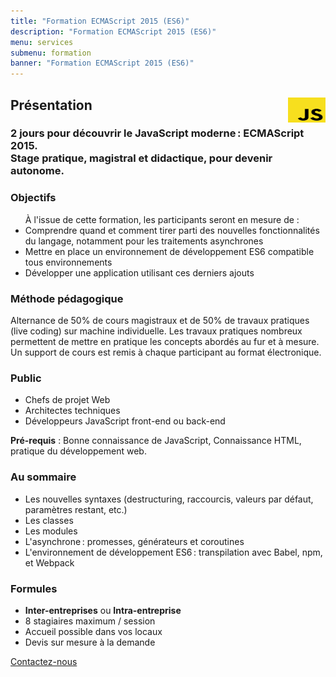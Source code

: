 ```yaml
---
title: "Formation ECMAScript 2015 (ES6)"
description: "Formation ECMAScript 2015 (ES6)"
menu: services
submenu: formation
banner: "Formation ECMAScript 2015 (ES6)"
---
```

<div class="section-title">
	<div class="wrap cf">
		<div class="inner">
			<h2><img src="img/logo-javascript.svg" alt="JavaScript" style="height:40px;width:60px;float:right;">Présentation</h2>
		</div>
	</div>
</div>

<section class="section">
	<div class="wrap cf">
		<div class="inner half-cols">
			<h3 class="title-second">2 jours pour découvrir le JavaScript moderne : ECMAScript 2015.<br>Stage pratique, magistral et didactique, pour devenir autonome.</h3>
			<div class="half-col content">
				<h3 class="title-second">Objectifs</h3>
				<ul>À l'issue de cette formation, les participants seront en mesure de :
					<li>Comprendre quand et comment tirer parti des nouvelles fonctionnalités du langage, notamment pour les traitements asynchrones</li>
					<li>Mettre en place un environnement de développement ES6 compatible tous environnements</li>
					<li>Développer une application utilisant ces derniers ajouts</li>
				</ul>
				<h3 class="title-second">Méthode pédagogique</h3>
				<p>Alternance de 50% de cours magistraux et de 50% de travaux pratiques (live coding) sur machine individuelle. Les travaux pratiques nombreux permettent de mettre en pratique les concepts abordés au fur et à mesure. Un support de cours est remis à chaque participant au format électronique.</p>
				<h3 class="title-second">Public</h3>
				<ul>
					<li>Chefs de projet Web</li>
					<li>Architectes techniques</li>
					<li>Développeurs JavaScript front-end ou back-end</li>
				</ul>
				<p><strong>Pré-requis</strong> : Bonne connaissance de JavaScript, Connaissance HTML, pratique du développement web.</p>
			</div>
			<div class="half-col content">
				<h3 class="title-second"> Au sommaire</h3>
				<ul>
					<li>Les nouvelles syntaxes (destructuring, raccourcis, valeurs par défaut, paramètres restant, etc.)</li>
					<li>Les classes</li>
					<li>Les modules</li>
					<li>L'asynchrone : promesses, générateurs et coroutines</li>
					<li>L'environnement de développement ES6 : transpilation avec Babel, npm, et Webpack</li>
				</ul>
				<h3 class="title-second">Formules</h3>
				<ul>
					<li><strong>Inter-entreprises</strong> ou <strong>Intra-entreprise</strong></li>
					<li>8 stagiaires maximum / session</li>
					<li>Accueil possible dans vos locaux</li>
					<li>Devis sur mesure à la demande</li>
				</ul>
				<a href="contact.html" class="btn">Contactez-nous</a>
			</div>
		</div>
	</div>
</section>
